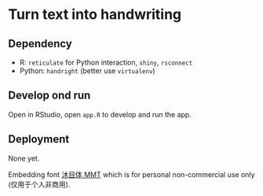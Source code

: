 # Turn text into handwriting

## Dependency

* R: `reticulate` for Python interaction, `shiny`, `rsconnect`
* Python: `handright` (better use `virtualenv`)

## Develop ond run

Open in RStudio, open `app.R` to develop and run the app.

## Deployment

None yet.

Embedding font [沐目体 MMT](https://github.com/Lruihao/MMT) which is for personal non-commercial use only (仅用于个人非商用).
